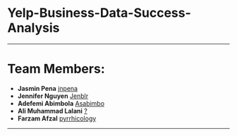 # Yelp-Business-Data-Success-Analysis
---
# Team Members:
- **Jasmin Pena** [jnpena](https://github.com/jnpena)
- **Jennifer Nguyen** [Jenblr](https://github.com/Jenblr)
- **Adefemi Abimbola** [Asabimbo](https://github.com/Asabimbo)
- **Ali Muhammad Lalani** [?](https://github.com/)
- **Farzam Afzal** [pyrrhicology](https://github.com/pyrrhicology)
---
